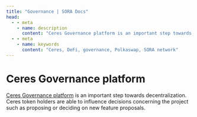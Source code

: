 ```yaml
---
title: "Governance | SORA Docs"
head:
  - - meta
    - name: description
      content: "Ceres Governance platform is an important step towards decentralization"
  - - meta
    - name: keywords
      content: "Ceres, DeFi, governance, Polkaswap, SORA network"
---
```


# Ceres Governance platform

[Ceres Governance platform](https://dapps.cerestoken.io/governance) is an important step towards decentralization. 
Ceres token holders are able to influence decisions concerning the project such as proposing or deciding on new feature proposals.
